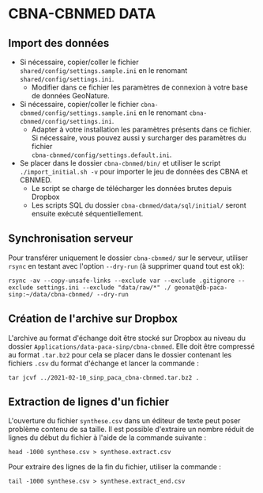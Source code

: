 # CBNA-CBNMED DATA

## Import des données

* Si nécessaire, copier/coller le fichier `shared/config/settings.sample.ini` en le 
renomant `shared/config/settings.ini`.
    * Modifier dans ce fichier les paramètres de connexion à votre base de données GeoNature.
* Si nécessaire, copier/coller le fichier `cbna-cbnmed/config/settings.sample.ini` 
en le renomant `cbna-cbnmed/config/settings.ini`.
    * Adapter à votre installation les paramètres présents dans ce fichier. Si 
    nécessaire, vous pouvez aussi y surcharger des paramètres du fichier  
    `cbna-cbnmed/config/settings.default.ini`.
* Se placer dans le dossier `cbna-cbnmed/bin/` et utiliser le script 
`./import_initial.sh -v` pour importer le jeu de données des CBNA et CBNMED.
    * Le script se charge de télécharger les données brutes depuis Dropbox
    * Les scripts SQL du dossier `cbna-cbnmed/data/sql/initial/` seront ensuite exécuté séquentiellement.

## Synchronisation serveur

Pour transférer uniquement le dossier `cbna-cbnmed/` sur le serveur, utiliser `rsync` 
en testant avec l'option `--dry-run` (à supprimer quand tout est ok):

```
rsync -av --copy-unsafe-links --exclude var --exclude .gitignore --exclude settings.ini --exclude "data/raw/*" ./ geonat@db-paca-sinp:~/data/cbna-cbnmed/ --dry-run
```

## Création de l'archive sur Dropbox

L'archive au format d'échange doit être stocké sur Dropbox au niveau du dossier 
`Applications/data-paca-sinp/cbna-cbnmed`.
Elle doit être compressé au format `.tar.bz2` pour cela se placer dans le
dossier contenant les fichiers `.csv` du format d'échange et lancer la commande :
```
tar jcvf ../2021-02-10_sinp_paca_cbna-cbnmed.tar.bz2 .
```

## Extraction de lignes d'un fichier

L'ouverture du fichier `synthese.csv` dans un éditeur de texte peut poser
problème contenu de sa taille.
Il est possible d'extraire un nombre réduit de lignes du début du fichier 
à l'aide de la commande suivante :
```
head -1000 synthese.csv > synthese.extract.csv
```
Pour extraire des lignes de la fin du fichier, utiliser la commande
:
```
tail -1000 synthese.csv > synthese.extract_end.csv
```
